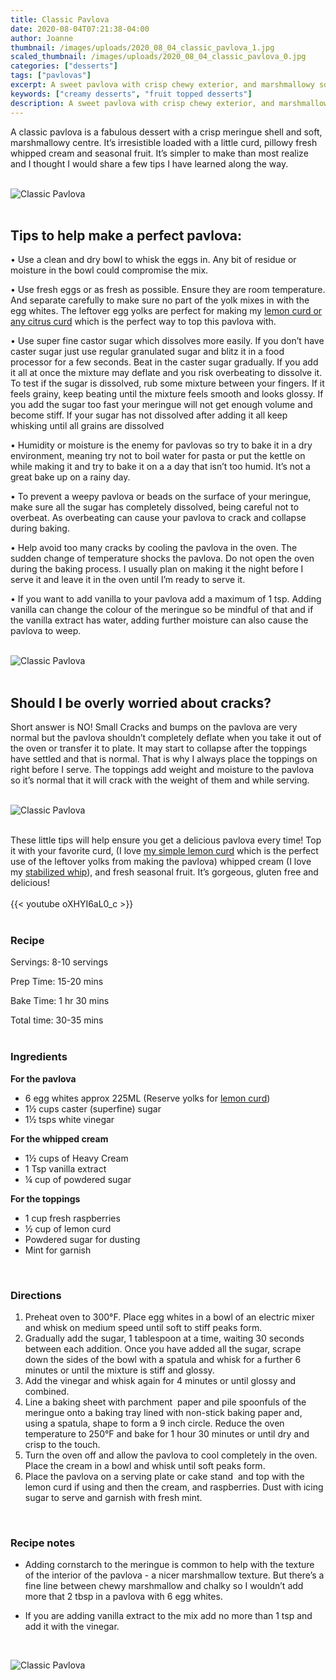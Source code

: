```yaml
---
title: Classic Pavlova
date: 2020-08-04T07:21:38-04:00
author: Joanne
thumbnail: /images/uploads/2020_08_04_classic_pavlova_1.jpg
scaled_thumbnail: /images/uploads/2020_08_04_classic_pavlova_0.jpg
categories: ["desserts"]
tags: ["pavlovas"]
excerpt: A sweet pavlova with crisp chewy exterior, and marshmallowy soft and creamy center
keywords: ["creamy desserts", "fruit topped desserts"]
description: A sweet pavlova with crisp chewy exterior, and marshmallowy soft and creamy center
---
```


A classic pavlova is a fabulous dessert with a crisp meringue shell and soft, marshmallowy centre. It’s irresistible loaded with a little curd, pillowy fresh whipped cream and seasonal fruit. It’s simpler to make than most realize and I thought I would share a few tips I have learned along the way.  
</br>
</br>

![Classic Pavlova](/images/uploads/2020_08_04_classic_pavlova_2.jpg)
</br>
</br>

## Tips to help make a perfect pavlova:
• Use a clean and dry bowl to whisk the eggs in. Any bit of residue or moisture in the bowl could compromise the mix. 

• Use fresh eggs or as fresh as possible. Ensure they are room temperature. And separate carefully to make sure no part of the yolk mixes in with the egg whites. The leftover egg yolks are perfect for making my [lemon curd or any citrus curd](https://www.oliveandmango.com/how-to-make-a-simple-no-fail-citrus-curd/) which is the perfect way to top this pavlova with.  

• Use super fine castor sugar which dissolves more easily. If you don’t have caster sugar just use regular granulated sugar and blitz it in a food processor for a few seconds. Beat in the caster sugar gradually. If you add it all at once the mixture may deflate and you risk overbeating to dissolve it. To test if the sugar is dissolved, rub some mixture between your fingers. If it feels grainy, keep beating until the mixture feels smooth and looks glossy. If you add the sugar too fast your meringue will not get enough volume and become stiff. If your sugar has not dissolved after adding it all keep whisking until all grains are dissolved

• Humidity or moisture is the enemy for pavlovas so try to bake it in a dry environment, meaning try not to boil water for pasta or put the kettle on while making it and try to bake it on a a day that isn’t too humid. It’s not a great bake up on a rainy day. 

• To prevent a weepy pavlova or beads on the surface of your meringue, make sure all the sugar has completely dissolved, being careful not to overbeat. As overbeating can cause your pavlova to crack and collapse during baking. 

• Help avoid too many cracks by cooling the pavlova in the oven. The sudden change of temperature shocks the pavlova. Do not open the oven during the baking process.
I usually plan on making it the night before I serve it and leave it in the oven until I’m ready to serve it. 

• If you want to add vanilla to your pavlova add a maximum of 1 tsp. Adding vanilla can change the colour of the meringue so be mindful of that and if the vanilla extract has water, adding further moisture can also cause the pavlova to weep.
</br>
</br>

![Classic Pavlova](/images/uploads/2020_08_04_classic_pavlova_4.jpg)
</br>
</br>

## Should I be overly worried about cracks? 
Short answer is NO! Small Cracks and bumps on the pavlova are very normal but the pavlova shouldn’t completely deflate when you take it out of the oven or transfer it to plate. It may start to collapse after the toppings have settled and that is normal. That is why I always place the toppings on right before I serve. The toppings add weight and moisture to the pavlova so it’s normal that it will crack with the weight of them and while serving. 
</br>
</br>

![Classic Pavlova](/images/uploads/2020_08_04_classic_pavlova_5.jpg)
</br>
</br>

These little tips will help ensure you get a delicious pavlova every time! Top it with your favorite curd, (I love [my simple lemon curd](https://www.oliveandmango.com/how-to-make-a-simple-no-fail-citrus-curd/) which is the perfect use of the leftover yolks from making the pavlova) whipped cream (I love my [stabilized whip](https://www.oliveandmango.com/stabilized-whipped-cream/)), and fresh seasonal fruit. It’s gorgeous, gluten free and delicious!
</br>
</br>
{{< youtube oXHYI6aL0_c >}}
</br>
</br>

### Recipe

Servings: <span itemprop="recipeYield">8-10 servings

Prep Time: <meta itemprop="prepTime" content="PT20M">15-20 mins  

Bake Time: <meta itemprop="cookTime" content="PT90M">1 hr 30 mins

Total time: 30-35 mins
</br>
</br>

### Ingredients 
__For the pavlova__

* <span itemprop="recipeIngredient">6 egg whites approx 225ML (Reserve yolks for [lemon curd](https://www.oliveandmango.com/how-to-make-a-simple-no-fail-citrus-curd/))</span>
* <span itemprop="recipeIngredient">1½ cups caster (superfine) sugar</span>
* <span itemprop="recipeIngredient">1½ tsps white vinegar </span>

__For the whipped cream__

* <span itemprop="recipeIngredient">1½ cups of Heavy Cream</span>
* <span itemprop="recipeIngredient">1 Tsp vanilla extract </span>
* <span itemprop="recipeIngredient">&frac14; cup of powdered sugar </span>

__For the toppings__

* <span itemprop="recipeIngredient">1 cup fresh raspberries  </span>
* <span itemprop="recipeIngredient">½ cup of lemon curd </span>
* <span itemprop="recipeIngredient">Powdered sugar for dusting </span>
* <span itemprop="recipeIngredient">Mint for garnish </span>
</br>

### Directions

1. Preheat oven to 300°F. Place egg whites in a bowl of an electric mixer and whisk on medium speed until soft to stiff peaks form. 
2. Gradually add the sugar, 1 tablespoon at a time, waiting 30 seconds between each addition. Once you have added all the sugar, scrape down the sides of the bowl with a spatula and whisk for a further 6 minutes or until the mixture is stiff and glossy. 
3. Add the vinegar and whisk again for 4 minutes or until glossy and combined. 
4. Line a baking sheet with parchment  paper and pile spoonfuls of the meringue onto a baking tray lined with non-stick baking paper and, using a spatula, shape to form a 9 inch circle. Reduce the oven temperature to 250°F and bake for 1 hour 30 minutes or until dry and crisp to the touch. 
5. Turn the oven off and allow the pavlova to cool completely in the oven. Place the cream in a bowl and whisk until soft peaks form. 
6. Place the pavlova on a serving plate or cake stand  and top with the lemon curd if using and then the cream, and raspberries. Dust with icing sugar to serve and garnish with fresh mint. 
</br>

### Recipe notes

* Adding cornstarch to the meringue is common to help with the texture of the interior of the pavlova - a nicer marshmallow texture. But there’s a fine line between chewy marshmallow and chalky so I wouldn’t add more that 2 tbsp in a pavlova with 6 egg whites.  

* If you are adding vanilla extract to the mix add no more than 1 tsp and add it with the vinegar.

</br>

![Classic Pavlova](/images/uploads/2020_08_04_classic_pavlova_6.jpg)